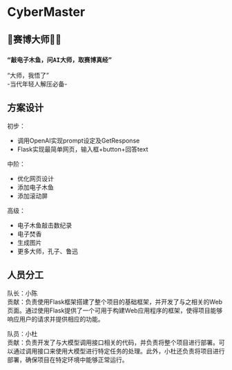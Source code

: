 # CyberMaster
## 🤖赛博大师🧘‍♂️ 
### `“敲电子木鱼，问AI大师，取赛博真经”`<br>
“大师，我悟了”<br>
-当代年轻人解压必备-<br>

## 方案设计
初步：

- 调用OpenAI实现prompt设定及GetResponse
- Flask实现最简单网页，输入框+button+回答text

中阶：

- 优化网页设计
- 添加电子木鱼
- 添加滚动屏

高级：

- 电子木鱼敲击数纪录
- 电子焚香
- 生成图片
- 更多大师，孔子、鲁迅

## 人员分工
队长：小陈 <br>
贡献：负责使用Flask框架搭建了整个项目的基础框架，并开发了与之相关的Web页面。通过使用Flask提供了一个可用于构建Web应用程序的框架，使得项目能够响应用户的请求并提供相应的功能。

队员：小杜 <br>
贡献：负责开发了与大模型调用接口相关的代码，并负责将整个项目进行部署。可以通过调用接口来使用大模型进行特定任务的处理。此外，小杜还负责将项目进行部署，确保项目在特定环境中能够正常运行。
